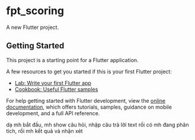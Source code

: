 # fpt_scoring

A new Flutter project.

## Getting Started

This project is a starting point for a Flutter application.

A few resources to get you started if this is your first Flutter project:

- [Lab: Write your first Flutter app](https://docs.flutter.dev/get-started/codelab)
- [Cookbook: Useful Flutter samples](https://docs.flutter.dev/cookbook)

For help getting started with Flutter development, view the
[online documentation](https://docs.flutter.dev/), which offers tutorials,
samples, guidance on mobile development, and a full API reference.


dạ mh bắt đầu, mh show câu hỏi, nhập câu trả lời text rồi có mh đang phân tích, rồi mh kết quả và nhận xét
